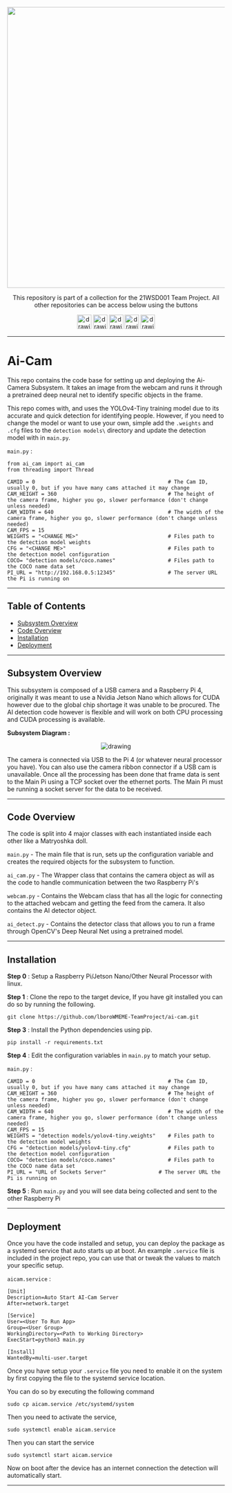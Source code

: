 <p align="center">
	<a href="https://github.com/lboroWMEME-TeamProject/CCC-ProjectDocs"><img src="https://i.imgur.com/VwT4NrJ.png" width=650></a>
	<p align="center"> This repository is part of  a collection for the 21WSD001 Team Project. 
	All other repositories can be access below using the buttons</p>
</p>

<p align="center">
	<a href="https://github.com/lboroWMEME-TeamProject/CCC-ProjectDocs"><img src="https://i.imgur.com/rBaZyub.png" alt="drawing" height = 33/></a> 
	<a href="https://github.com/lboroWMEME-TeamProject/Dashboard"><img src="https://i.imgur.com/fz7rgd9.png" alt="drawing" height = 33/></a> 
	<a href="https://github.com/lboroWMEME-TeamProject/Cloud-Server"><img src="https://i.imgur.com/bsimXcV.png" alt="drawing" height = 33/></a> 
	<a href="https://github.com/lboroWMEME-TeamProject/Drone-Firmware"><img src="https://i.imgur.com/yKFokIL.png" alt="drawing" height = 33/></a> 
	<a href="https://github.com/lboroWMEME-TeamProject/Simulated-Drone"><img src="https://i.imgur.com/WMOZbrf.png" alt="drawing" height = 33/></a>
</p>

------------
# Ai-Cam

This repo contains the code base for setting up and deploying the Ai-Camera Subsystem. It takes an image from the webcam and runs it through a pretrained deep neural net to identify specific objects in the frame.

This repo comes with, and uses the YOLOv4-Tiny training model due to its accurate and quick detection for identifying people. However, if you need to change the model or want to use your own, simple add the `.weights` and `.cfg` files to the `detection models\` directory and update the detection model with in `main.py`.

`main.py` :
```
from ai_cam import ai_cam
from threading import Thread	

CAMID = 0 			                                # The Cam ID, usually 0, but if you have many cams attached it may change
CAM_HEIGHT = 360	                                # The height of the camera frame, higher you go, slower performance (don't change unless needed)
CAM_WIDTH = 640		                                # The width of the camera frame, higher you go, slower performance (don't change unless needed)
CAM_FPS = 15
WEIGHTS = "<CHANGE ME>"                             # Files path to the detection model weights
CFG = "<CHANGE ME>"                                 # Files path to the detection model configuration
COCO= "detection models/coco.names"                 # Files path to the COCO name data set
PI_URL = "http://192.168.0.5:12345"                 # The server URL the Pi is running on

```

------------

## Table of Contents

- [Subsystem Overview](#Subsystem-Overview)
- [Code Overview](#Code-Overview)
- [Installation](#Installation)
- [Deployment](#Deployment)

------------

## Subsystem Overview

This subsystem is composed of a USB camera and a Raspberry Pi 4, originally it was meant to use a Nvidia Jetson Nano which allows for CUDA however due to the global chip shortage it was unable to be procured. The AI detection code however is flexible and will work on both CPU processing and CUDA processing is available.

**Subsystem Diagram :**

<p align="center">
	<img src="https://i.imgur.com/ZnWuAav.jpg" alt="drawing"/>
</p>

The camera is connected via USB to the Pi 4 (or whatever neural processor you have). You can also use the camera ribbon connector if a USB cam is unavailable. Once all the processing has been done that frame data is sent to the Main Pi using a TCP socket over the ethernet ports. The Main Pi must be running a socket server for the data to be received.

------------

## Code Overview

The code is split into 4 major classes with each instantiated inside each other like a Matryoshka doll.

`main.py` - The main file that is run, sets up the configuration variable and creates the required objects for the subsystem to function.

`ai_cam.py` - The Wrapper class that contains the camera object as will as the code to handle communication between the two Raspberry Pi's

`webcam.py` - Contains the Webcam class that has all the logic for connecting to the attached webcam and getting the feed from the camera. It also contains the AI detector object.

`ai_detect.py` - Contains the detector class that allows you to run a frame through OpenCV's Deep Neural Net using a pretrained model.

------------

## Installation

**Step 0** : Setup a Raspberry Pi/Jetson Nano/Other Neural Processor with linux.

**Step 1** : Clone the repo to the target device, If you have git installed you can do so by running the following.

```
git clone https://github.com/lboroWMEME-TeamProject/ai-cam.git
```

**Step 3** : Install the Python dependencies using pip.

```
pip install -r requirements.txt
```

**Step 4** : Edit the configuration variables in `main.py` to match your setup.

`main.py` :
```
CAMID = 0 			                                # The Cam ID, usually 0, but if you have many cams attached it may change
CAM_HEIGHT = 360	                                # The height of the camera frame, higher you go, slower performance (don't change unless needed)
CAM_WIDTH = 640		                                # The width of the camera frame, higher you go, slower performance (don't change unless needed)
CAM_FPS = 15
WEIGHTS = "detection models/yolov4-tiny.weights"    # Files path to the detection model weights
CFG = "detection models/yolov4-tiny.cfg"            # Files path to the detection model configuration
COCO= "detection models/coco.names"                 # Files path to the COCO name data set
PI_URL = "URL of Sockets Server"                 # The server URL the Pi is running on
```

**Step 5** : Run `main.py` and you will see data being collected and sent to the other Raspberry Pi

------------

## Deployment

Once you have the code installed and setup, you can deploy the package as a systemd service that auto starts up at boot. An example `.service` file is included in the project repo, you can use that or tweak the values to match your specific setup.

`aicam.service` :

```
[Unit]
Description=Auto Start AI-Cam Server
After=network.target

[Service]
User=<User To Run App>
Group=<User Group>
WorkingDirectory=<Path to Working Directory>
ExecStart=python3 main.py

[Install]
WantedBy=multi-user.target
```

Once you have setup your `.service` file you need to enable it on the system by first copying the file to the systemd service location.

You can do so by executing the following command

```
sudo cp aicam.service /etc/systemd/system
```

Then you need to activate the service,

```
sudo systemctl enable aicam.service
```

Then you can start the service

```
sudo systemctl start aicam.service
```

Now on boot after the device has an internet connection the detection will automatically start.

------------
